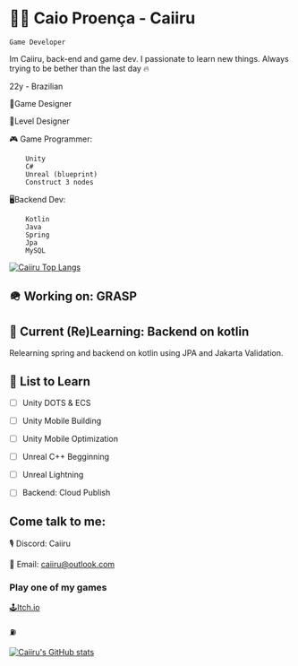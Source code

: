 # 🧙‍♂️ Caio Proença - Caiiru

`Game Developer`

Im Caiiru, back-end and game dev. I passionate to learn new things. Always trying to be bether than the last day 🔥 


22y - Brazilian 

📒Game Designer

🧩Level Designer

🎮 Game Programmer:
```
    Unity
    C#
    Unreal (blueprint) 
    Construct 3 nodes
```

🖥️Backend Dev:
```
    Kotlin
    Java
    Spring
    Jpa
    MySQL
```

[![Caiiru Top Langs](https://github-readme-stats.vercel.app/api/top-langs/?username=caiiru&theme=dracula&layout=donut)](https://github.com/anuraghazra/github-readme-stats)


## 🪖 Working on: GRASP  


## 📝 Current (Re)Learning: Backend on kotlin
Relearning spring and backend on kotlin using JPA and Jakarta Validation.

## 📝 List to Learn

- [ ] Unity DOTS & ECS
- [ ] Unity Mobile Building
- [ ] Unity Mobile Optimization
- [ ] Unreal C++ Begginning
- [ ] Unreal Lightning
- [ ] Backend: Cloud Publish 



## Come talk to me: 

🎙️ Discord: Caiiru

📧 Email: caiiru@outlook.com

### Play one of my games 
[🕹️Itch.io](https://caiiru.itch.io/)

⛽

[![Caiiru's GitHub stats](https://github-readme-stats.vercel.app/api?username=caiiru&theme=dracula&show_icons=true)](https://github.com/anuraghazra/github-readme-stats)
